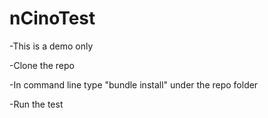 # nCinoTest

-This is a demo only

-Clone the repo

-In command line type "bundle install"  under the repo folder

-Run the test

